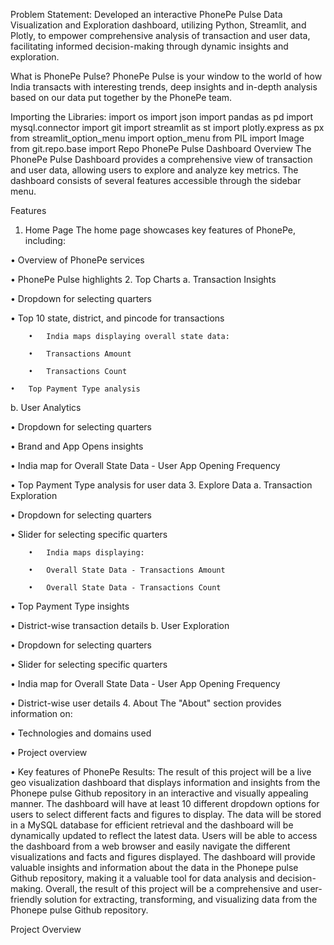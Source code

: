 Problem Statement:
Developed an interactive PhonePe Pulse Data Visualization and Exploration dashboard, utilizing Python, Streamlit, and Plotly, to empower comprehensive analysis of transaction and user data, facilitating informed decision-making through dynamic insights and exploration.

What is PhonePe Pulse?
PhonePe Pulse is your window to the world of how India transacts with interesting trends, deep insights and in-depth analysis based on our data put together by the PhonePe team.

Importing the Libraries:
          import os
          import json
          import pandas as pd
          import mysql.connector
          import git
          import streamlit as st
          import plotly.express as px
          from streamlit_option_menu import option_menu
          from PIL import Image
          from git.repo.base import Repo
PhonePe Pulse Dashboard
Overview
The PhonePe Pulse Dashboard provides a comprehensive view of transaction and user data, allowing users to explore and analyze key metrics. The dashboard consists of several features accessible through the sidebar menu.

Features
1. Home Page
The home page showcases key features of PhonePe, including:

•	Overview of PhonePe services

•	PhonePe Pulse highlights
2. Top Charts
a. Transaction Insights

•	Dropdown for selecting quarters

•	Top 10 state, district, and pincode for transactions

       	•	India maps displaying overall state data:
	
       	•	Transactions Amount
	
       	•	Transactions Count

    •	Top Payment Type analysis
b. User Analytics

•	Dropdown for selecting quarters

•	Brand and App Opens insights

•	India map for Overall State Data - User App Opening Frequency

•	Top Payment Type analysis for user data
3. Explore Data
a. Transaction Exploration

•	Dropdown for selecting quarters

•	Slider for selecting specific quarters

       	•	India maps displaying:
 
       	•	Overall State Data - Transactions Amount
 
       	•	Overall State Data - Transactions Count
 
•	Top Payment Type insights

•	District-wise transaction details
b. User Exploration

•	Dropdown for selecting quarters

•	Slider for selecting specific quarters

•	India map for Overall State Data - User App Opening Frequency

•	District-wise user details
4. About
The "About" section provides information on:

•	Technologies and domains used

•	Project overview

•	Key features of PhonePe
Results:
The result of this project will be a live geo visualization dashboard that displays information and insights from the Phonepe pulse Github repository in an interactive and visually appealing manner. The dashboard will have at least 10 different dropdown options for users to select different facts and figures to display. The data will be stored in a MySQL database for efficient retrieval and the dashboard will be dynamically updated to reflect the latest data. Users will be able to access the dashboard from a web browser and easily navigate the different visualizations and facts and figures displayed. The dashboard will provide valuable insights and information about the data in the Phonepe pulse Github repository, making it a valuable tool for data analysis and decision-making. Overall, the result of this project will be a comprehensive and user-friendly solution for extracting, transforming, and visualizing data from the Phonepe pulse Github repository.

Project Overview
